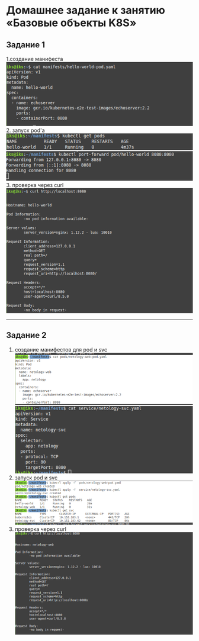 # Домашнее задание к занятию «Базовые объекты K8S»

## Задание 1  
1.создание манифеста
![alt text](kube2-1-hwp.png)  
2. запуск pod'a
![alt text](kube2-2-apply.png)  
![alt text](kube2-3-pf.png)  
3. проверка через curl
![alt text](kube2-4-curl.png)  

---

## Задание 2  
1. создание манифестов для pod и svc
![alt text](kube2-5-pod.png)  
![alt text](kube2-6-svc.png)  
2. запуск pod и svc
![alt text](kube2-7-cr.png)
3. проверка через curl  
![alt text](kube2-8-curl.png)